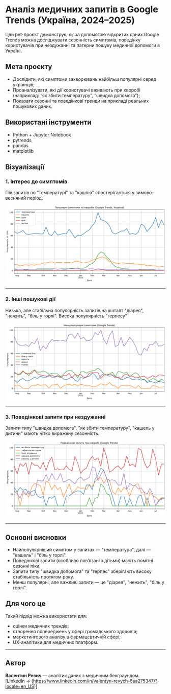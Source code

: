 # Аналіз медичних запитів в Google Trends (Україна, 2024–2025)

Цей pet-проєкт демонструє, як за допомогою відкритих даних Google Trends можна досліджувати сезонність симптомів, поведінку користувачів при нездужанні та патерни пошуку медичної допомоги в Україні.

## Мета проєкту

- Дослідити, які симптоми захворювань найбільш популярні серед українців;
- Проаналізувати, які дії користувачі вживають при хворобі (наприклад: “як збити температуру”, “швидка допомога”);
- Показати сезонні та поведінкові тренди на прикладі реальних пошукових даних.

## Використані інструменти

- Python + Jupyter Notebook
- pytrends
- pandas
- matplotlib

## Візуалізації

### 1. Інтерес до симптомів
Пік запитів по "температурі" та "кашлю" спостерігається у зимово-весняний період.

![Симптоми](symptoms_trends_ua.png)

---

### 2. Інші пошукові дії
Низька, але стабільна популярність запитів на кшталт "діарея", "нежить", "біль у горлі". Висока популярність "герпесу"

![Дії](search_actions_ua.png)

---

### 3. Поведінкові запити при нездужанні
Запити типу "швидка допомога", "як збити температуру", "кашель у дитини" мають чітко виражену сезонність.

![Поведінка](behavior_queries_ua.png)

---

## Основні висновки

- Найпопулярніший симптом у запитах — "температура", далі — "кашель" і "біль у горлі".
- Поведінкові запити (особливо пов’язані з дітьми) мають помітні сезонні піки.
- Запити типу "швидка допомога" та "герпес" зберігають високу стабільність протягом року.
- Менш популярні, але важливі запити — це "діарея", "нежить", "біль у горлі".

## Для чого це

Такий підхід можна використати для:
- оцінки медичних трендів;
- створення попереджень у сфері громадського здоров'я;
- маркетингового аналізу в фармацевтичній сфері;
- UX-аналітики для медичних платформ.

---

## Автор

**Валентин Ревич** — аналітик даних з медичним бекграундом.  
[LinkedIn → (https://www.linkedin.com/in/valentyn-revych-6aa275347/?locale=en_US)]
